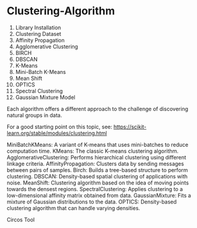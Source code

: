 # Clustering-Algorithm

1. Library Installation
2. Clustering Dataset
3. Affinity Propagation
4. Agglomerative Clustering
5. BIRCH
6. DBSCAN
7. K-Means
8. Mini-Batch K-Means
9. Mean Shift
10. OPTICS
11. Spectral Clustering
12. Gaussian Mixture Model

Each algorithm offers a different approach to the challenge of discovering natural groups in data.

For a good starting point on this topic, see:
https://scikit-learn.org/stable/modules/clustering.html

MiniBatchKMeans: A variant of K-means that uses mini-batches to reduce computation time.
KMeans: The classic K-means clustering algorithm.
AgglomerativeClustering: Performs hierarchical clustering using different linkage criteria.
AffinityPropagation: Clusters data by sending messages between pairs of samples.
Birch: Builds a tree-based structure to perform clustering.
DBSCAN: Density-based spatial clustering of applications with noise.
MeanShift: Clustering algorithm based on the idea of moving points towards the densest regions.
SpectralClustering: Applies clustering to a low-dimensional affinity matrix obtained from data.
GaussianMixture: Fits a mixture of Gaussian distributions to the data.
OPTICS: Density-based clustering algorithm that can handle varying densities.

Circos Tool
